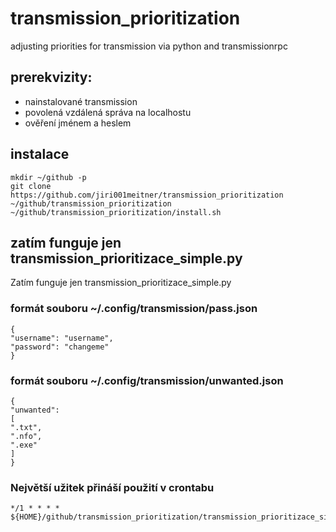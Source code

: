 # transmission_prioritization
adjusting priorities for transmission via python and transmissionrpc

## prerekvizity:
* nainstalované transmission
* povolená vzdálená správa na localhostu
* ověření jménem a heslem

## instalace
	mkdir ~/github -p
	git clone https://github.com/jiri001meitner/transmission_prioritization ~/github/transmission_prioritization
	~/github/transmission_prioritization/install.sh

## zatím funguje jen transmission_prioritizace_simple.py
Zatím funguje jen transmission_prioritizace_simple.py

### formát souboru ~/.config/transmission/pass.json
	{
	"username": "username",
	"password": "changeme"
	}	

### formát souboru ~/.config/transmission/unwanted.json
	{
	"unwanted":
	[
	".txt",
	".nfo",
	".exe"
	]
	}

### Největší užitek přináší použití v crontabu
	*/1 * * * * ${HOME}/github/transmission_prioritization/transmission_prioritizace_simple.py

